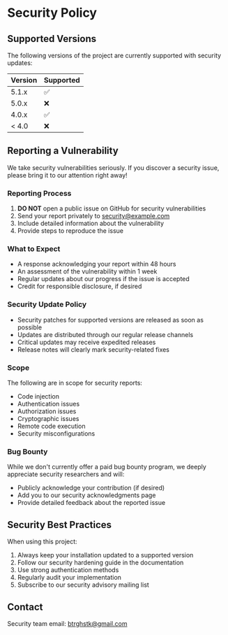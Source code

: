 # Security Policy

## Supported Versions

The following versions of the project are currently supported with security updates:

| Version | Supported          |
| ------- | ------------------ |
| 5.1.x   | :white_check_mark: |
| 5.0.x   | :x:                |
| 4.0.x   | :white_check_mark: |
| < 4.0   | :x:                |

## Reporting a Vulnerability

We take security vulnerabilities seriously. If you discover a security issue, please bring it to our attention right away!

### Reporting Process

1. **DO NOT** open a public issue on GitHub for security vulnerabilities
2. Send your report privately to security@example.com
3. Include detailed information about the vulnerability
4. Provide steps to reproduce the issue

### What to Expect

- A response acknowledging your report within 48 hours
- An assessment of the vulnerability within 1 week
- Regular updates about our progress if the issue is accepted
- Credit for responsible disclosure, if desired

### Security Update Policy

- Security patches for supported versions are released as soon as possible
- Updates are distributed through our regular release channels
- Critical updates may receive expedited releases
- Release notes will clearly mark security-related fixes

### Scope

The following are in scope for security reports:
- Code injection
- Authentication issues
- Authorization issues
- Cryptographic issues
- Remote code execution
- Security misconfigurations

### Bug Bounty

While we don't currently offer a paid bug bounty program, we deeply appreciate security researchers and will:
- Publicly acknowledge your contribution (if desired)
- Add you to our security acknowledgments page
- Provide detailed feedback about the reported issue

## Security Best Practices

When using this project:
1. Always keep your installation updated to a supported version
2. Follow our security hardening guide in the documentation
3. Use strong authentication methods
4. Regularly audit your implementation
5. Subscribe to our security advisory mailing list

## Contact

Security team email: btrghstk@gmail.com

